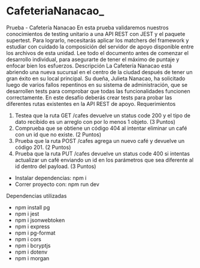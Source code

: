 # CafeteriaNanacao_

Prueba - Cafetería Nanacao
En esta prueba validaremos nuestros conocimientos de testing unitario a una API REST con
JEST y el paquete supertest. Para lograrlo, necesitarás aplicar los matchers del framework y
estudiar con cuidado la composición del servidor de apoyo disponible entre los archivos de
esta unidad.
Lee todo el documento antes de comenzar el desarrollo individual, para asegurarte de tener
el máximo de puntaje y enfocar bien los esfuerzos.
Descripción
La Cafetería Nanacao está abriendo una nueva sucursal en el centro de la ciudad después de
tener un gran éxito en su local principal.
Su dueña, Julieta Nanacao, ha solicitado luego de varios fallos repentinos en su sistema de
administración, que se desarrollen tests para comprobar que todas las funcionalidades
funcionen correctamente.
En este desafío deberás crear tests para probar las diferentes rutas existentes en la API
REST de apoyo.
Requerimientos
1. Testea que la ruta GET /cafes devuelve un status code 200 y el tipo de dato recibido
es un arreglo con por lo menos 1 objeto. (3 Puntos)
2. Comprueba que se obtiene un código 404 al intentar eliminar un café con un id que
no existe. (2 Puntos)
3. Prueba que la ruta POST /cafes agrega un nuevo café y devuelve un código 201. (2
Puntos)
4. Prueba que la ruta PUT /cafes devuelve un status code 400 si intentas actualizar un
café enviando un id en los parámetros que sea diferente al id dentro del payload.
(3 Puntos)

* Instalar dependencias: npm i
* Correr proyecto con: npm run dev

 Dependencias utilizadas
* npm install pg
* npm i jest
* npm i jsonwebtoken
* npm i express
* npm i pg-format
* npm i cors
* npm i bcryptjs
* npm i dotenv
* npm i morgan

